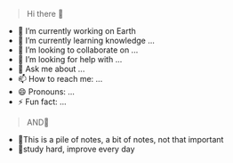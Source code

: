 > Hi there 👋

- 🔭 I’m currently working on Earth
- 🌱 I’m currently learning knowledge ...
- 👯 I’m looking to collaborate on ...
- 🤔 I’m looking for help with ...
- 💬 Ask me about ...
- 📫 How to reach me: ...
- 😄 Pronouns: ...
- ⚡ Fun fact: ...
  
> AND🎯

- 🦄This is a pile of notes, a bit of notes, not that important
- 👔study hard, improve every day
